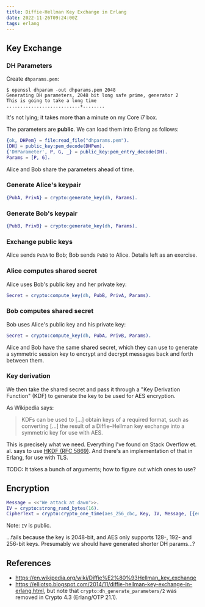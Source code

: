 ```yaml
---
title: Diffie-Hellman Key Exchange in Erlang
date: 2022-11-26T09:24:00Z
tags: erlang
---
```


## Key Exchange

### DH Parameters

Create `dhparams.pem`:

```
$ openssl dhparam -out dhparams.pem 2048
Generating DH parameters, 2048 bit long safe prime, generator 2
This is going to take a long time
...........................+........
```

It's not lying; it takes more than a minute on my Core i7 box.

The parameters are **public**. We can load them into Erlang as follows:

```erlang
{ok, DHPem} = file:read_file("dhparams.pem").
[DH] = public_key:pem_decode(DHPem).
{'DHParameter', P, G, _} = public_key:pem_entry_decode(DH).
Params = [P, G].
```

Alice and Bob share the parameters ahead of time.

### Generate Alice's keypair

```erlang
{PubA, PrivA} = crypto:generate_key(dh, Params).
```

### Generate Bob's keypair

```erlang
{PubB, PrivB} = crypto:generate_key(dh, Params).
```

### Exchange public keys

Alice sends `PubA` to Bob; Bob sends `PubB` to Alice. Details left as an exercise.

### Alice computes shared secret

Alice uses Bob's public key and her private key:

```erlang
Secret = crypto:compute_key(dh, PubB, PrivA, Params).
```

### Bob computes shared secret

Bob uses Alice's public key and his private key:

```erlang
Secret = crypto:compute_key(dh, PubA, PrivB, Params).
```

Alice and Bob have the same shared secret, which they can use to generate a symmetric session key to encrypt and decrypt
messages back and forth between them.

### Key derivation

We then take the shared secret and pass it through a "Key Derivation Function" (KDF) to generate the key to be used for AES encryption.

As Wikipedia says:

> KDFs can be used to [...] obtain keys of a required format, such as converting [...] the result of a Diffie–Hellman
> key exchange into a symmetric key for use with AES.

This is precisely what we need. Everything I've found on Stack Overflow et. al. says to use [HKDF (RFC 5869)](https://www.rfc-editor.org/rfc/rfc5869). And there's an implementation of that in Erlang, for use with TLS.

TODO: It takes a bunch of arguments; how to figure out which ones to use?

## Encryption

```erlang
Message = <<"We attack at dawn">>.
IV = crypto:strong_rand_bytes(16).
CipherText = crypto:crypto_one_time(aes_256_cbc, Key, IV, Message, [{encrypt, true}]).
```

Note: `IV` is public.

...fails because the key is 2048-bit, and AES only supports 128-, 192- and 256-bit keys. Presumably we should have generated shorter DH params...?

## References

- <https://en.wikipedia.org/wiki/Diffie%E2%80%93Hellman_key_exchange>
- <https://elliotsp.blogspot.com/2014/11/diffie-hellman-key-exchange-in-erlang.html>, but note that `crypto:dh_generate_parameters/2` was removed in Crypto 4.3 (Erlang/OTP 21.1).
